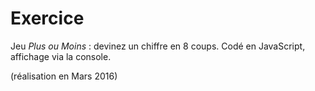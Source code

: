 # Exercice

Jeu *Plus ou Moins* : devinez un chiffre en 8 coups.
Codé en JavaScript, affichage via la console.

(réalisation en Mars 2016)
